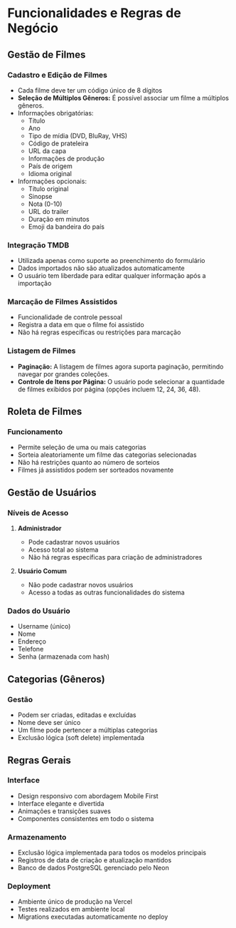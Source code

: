 # Funcionalidades e Regras de Negócio

## Gestão de Filmes

### Cadastro e Edição de Filmes
- Cada filme deve ter um código único de 8 dígitos
- **Seleção de Múltiplos Gêneros:** É possível associar um filme a múltiplos gêneros.
- Informações obrigatórias:
  - Título
  - Ano
  - Tipo de mídia (DVD, BluRay, VHS)
  - Código de prateleira
  - URL da capa
  - Informações de produção
  - País de origem
  - Idioma original
- Informações opcionais:
  - Título original
  - Sinopse
  - Nota (0-10)
  - URL do trailer
  - Duração em minutos
  - Emoji da bandeira do país

### Integração TMDB
- Utilizada apenas como suporte ao preenchimento do formulário
- Dados importados não são atualizados automaticamente
- O usuário tem liberdade para editar qualquer informação após a importação

### Marcação de Filmes Assistidos
- Funcionalidade de controle pessoal
- Registra a data em que o filme foi assistido
- Não há regras específicas ou restrições para marcação

### Listagem de Filmes
- **Paginação:** A listagem de filmes agora suporta paginação, permitindo navegar por grandes coleções.
- **Controle de Itens por Página:** O usuário pode selecionar a quantidade de filmes exibidos por página (opções incluem 12, 24, 36, 48).

## Roleta de Filmes

### Funcionamento
- Permite seleção de uma ou mais categorias
- Sorteia aleatoriamente um filme das categorias selecionadas
- Não há restrições quanto ao número de sorteios
- Filmes já assistidos podem ser sorteados novamente

## Gestão de Usuários

### Níveis de Acesso
1. **Administrador**
   - Pode cadastrar novos usuários
   - Acesso total ao sistema
   - Não há regras específicas para criação de administradores

2. **Usuário Comum**
   - Não pode cadastrar novos usuários
   - Acesso a todas as outras funcionalidades do sistema

### Dados do Usuário
- Username (único)
- Nome
- Endereço
- Telefone
- Senha (armazenada com hash)

## Categorias (Gêneros)

### Gestão
- Podem ser criadas, editadas e excluídas
- Nome deve ser único
- Um filme pode pertencer a múltiplas categorias
- Exclusão lógica (soft delete) implementada

## Regras Gerais

### Interface
- Design responsivo com abordagem Mobile First
- Interface elegante e divertida
- Animações e transições suaves
- Componentes consistentes em todo o sistema

### Armazenamento
- Exclusão lógica implementada para todos os modelos principais
- Registros de data de criação e atualização mantidos
- Banco de dados PostgreSQL gerenciado pelo Neon

### Deployment
- Ambiente único de produção na Vercel
- Testes realizados em ambiente local
- Migrations executadas automaticamente no deploy 